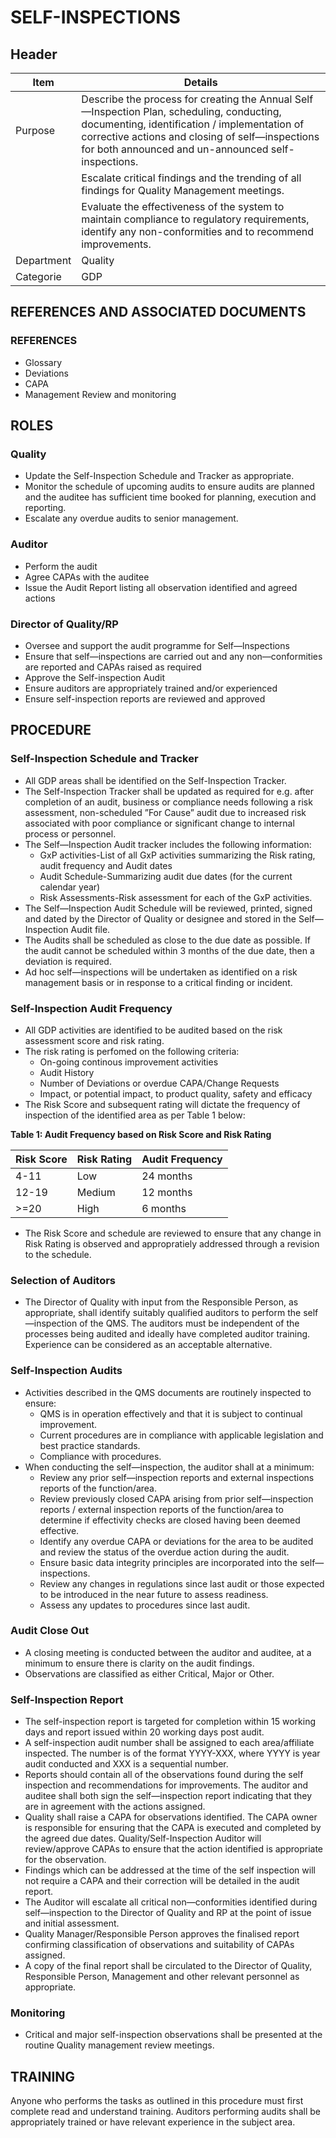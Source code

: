 # SELF-INSPECTIONS

## Header

|Item          |Details                                                                                                                 
|--------------|-------| 
|Purpose       |Describe the process for creating the Annual Self—Inspection Plan, scheduling, conducting, documenting, identification / implementation of corrective actions and closing of self—inspections for both announced and un-announced self-inspections.                                                |
|              |Escalate critical findings and the trending of all findings for Quality Management meetings.                                                                                                                                                                                                       |
|              |Evaluate the effectiveness of the system to maintain compliance to regulatory requirements, identify any non-conformities and to recommend improvements.                                                                                             
|Department    |Quality                                                                                                                 
|Categorie     |GDP                  

## REFERENCES AND ASSOCIATED DOCUMENTS

### REFERENCES

* Glossary
* Deviations
* CAPA
* Management Review and monitoring

## ROLES

### Quality
* Update the Self-Inspection Schedule and Tracker as appropriate.
* Monitor the schedule of upcoming audits to ensure audits are planned and the auditee has sufficient time booked for planning, execution and reporting.
* Escalate any overdue audits to senior management.

### Auditor
* Perform the audit
* Agree CAPAs with the auditee
* Issue the Audit Report listing all observation identified and agreed actions

### Director of Quality/RP 
* Oversee and support the audit programme for Self—lnspections
* Ensure that self—inspections are carried out and any non—conformities are reported and CAPAs raised as required
* Approve the Self-inspection Audit 
* Ensure auditors are appropriately trained and/or experienced
* Ensure self-inspection reports are reviewed and approved

## PROCEDURE

### Self-Inspection Schedule and Tracker

* All GDP areas shall be identified on the Self-Inspection Tracker.
* The SeIf-lnspection Tracker shall be updated as required for e.g. after completion of an audit, business or compliance needs following a risk assessment, non-scheduled ”For Cause” audit due to increased risk associated with poor compliance or significant change to internal process or personnel. 
* The Self—Inspection Audit tracker includes the following information:
  * GxP activities-List of all GxP activities summarizing the Risk rating, audit frequency and Audit dates
  * Audit Schedule-Summarizing audit due dates (for the current calendar year)
  * Risk Assessments-Risk assessment for each of the GxP activities.
* The Self—Inspection Audit Schedule will be reviewed, printed, signed and dated by the Director of Quality or designee and stored in the Self—Inspection Audit file.
* The Audits shall be scheduled as close to the due date as possible. If the audit cannot be scheduled within 3 months of the due date, then a deviation is required.
* Ad hoc self—inspections will be undertaken as identified on a risk management basis or in response to a critical finding or incident.

### Self-Inspection Audit Frequency 
* All GDP activities are identified to be audited based on the risk assessment score and risk rating.
* The risk rating is perfomed on the following criteria:
  * On-going continous improvement activities
  * Audit History
  * Number of Deviations or overdue CAPA/Change Requests
  * Impact, or potential impact, to product quality, safety and efficacy  
* The Risk Score and subsequent rating will dictate the frequency of inspection of the identified area as per Table 1 below:

**Table 1: Audit Frequency based on Risk Score and Risk Rating**

|Risk Score    |Risk Rating     |Audit Frequency   |   
|--------------|----------------|------------------|
|4-11          |Low             |24 months         |   
|12-19         |Medium          |12 months         |   
|>=20          |High            |6 months          |   

* The Risk Score and schedule are reviewed to ensure that any change in Risk Rating is observed and appropratiely addressed through a revision to the schedule.

### Selection of Auditors

* The Director of Quality with input from the Responsible Person, as appropriate, shall identify suitably qualified auditors to perform the self—inspection of the QMS. The auditors must be independent of the processes being audited and ideally have completed auditor training. Experience can be considered as an acceptable alternative.

### Self-Inspection Audits
* Activities described in the QMS documents are routinely inspected to ensure:
  * QMS is in operation effectively and that it is subject to continual improvement.
  * Current procedures are in compliance with applicable legislation and best practice standards.
  * Compliance with procedures.
* When conducting the self—inspection, the auditor shall at a minimum:
  * Review any prior self—inspection reports and external inspections reports of the function/area.
  * Review previously closed CAPA arising from prior self—inspection reports / external inspection reports of the function/area to determine if effectivity checks are closed having been deemed effective.
  * Identify any overdue CAPA or deviations for the area to be audited and review the status of the overdue action during the audit.
  * Ensure basic data integrity principles are incorporated into the self—inspections.
  * Review any changes in regulations since last audit or those expected to be introduced in the near future to assess readiness.
  * Assess any updates to procedures since last audit.

### Audit Close Out
* A closing meeting is conducted between the auditor and auditee, at a minimum to ensure there is clarity on the audit findings.
* Observations are classified as either Critical, Major or Other. 

### Self-Inspection Report
* The self-inspection report is targeted for completion within 15 working days and report issued within 20 working days post audit.
* A self-inspection audit number shall be assigned to each area/affiliate inspected. The number is of the format YYYY-XXX, where YYYY is year audit conducted and XXX is a sequential number.
* Reports should contain all of the observations found during the self inspection and recommendations for improvements. The auditor and auditee shall both sign the self—inspection report indicating that they are in agreement with the actions assigned.
* Quality shall raise a CAPA for observations identified. The CAPA owner is responsible for ensuring that the CAPA is executed and completed by the agreed due dates. Quality/Self-Inspection Auditor will review/approve CAPAs to ensure that the action identified is appropriate for the observation.
* Findings which can be addressed at the time of the self inspection will not require a CAPA and their correction will be detailed in the audit report.
* The Auditor will escalate all critical non—conformities identified during self—inspection to the Director of Quality and RP at the point of issue and initial assessment.
* Quality Manager/Responsible Person approves the finalised report confirming classification of observations and suitability of CAPAs assigned.
* A copy of the final report shall be circulated to the Director of Quality, Responsible Person, Management and other relevant personnel as appropriate.

### Monitoring
* Critical and major self-inspection observations shall be presented at the routine Quality management review meetings.

## TRAINING
Anyone who performs the tasks as outlined in this procedure must first complete read and understand training. Auditors performing audits shall be appropriately trained or have relevant experience in the subject area.


[GMP Guidelines]: https://ec.europa.eu/health/documents/eudralex/vol-4_en]
[GDP Guidelines]: https://eur-lex.europa.eu/LexUriServ/LexUriServ.do?uri=OJ:C:2013:343:0001:0014:EN:PDF
[AMXWS]: /procedures/Procedure_GDP_AMXWS_Management_of_Standard_Operating_Procedures.md
[XIDEX]: /procedures/Procedure_GDP_XIDEX_Responsible_Person.md
[BWRPX]: /procedures/Procedure_GDP_BWRPX_Documentation_Control.md
[XCEUG]: /procedures/Procedure_GDP_XCEUG_Deviations.md
[UYNEF]: /procedures/Procedure_GDP_UYNEF_Change_control.md
[OZCFN]: /procedures/Procedure_GDP_OZCFN_Management_review_and_monitoring.md
[LBHIY]: /procedures/Procedure_GDP_LBHIY_Quality_Risk_Management.md
[ZWJPR]: /procedures/Procedure_GDP_ZWJPR_Training.md
[VQICE]: /procedures/Procedure_GDP_VQICE_Receipt_of_medicinal_products.md
[AGTXC]: /procedures/Procedure_GDP_AGTXC_Establishing_the_authority_of_suppliers_to_supply_medicinal_products.md
[ZIWKI]: /procedures/Procedure_GDP_ZIWKI_Customer_complaints.md
[VOZWP]: /procedures/Procedure_GDP_VOZWP_Recall_procedure.md
[HBQIN]: /procedures/Procedure_GDP_HBQIN_Outsourced_activities.md
[GMQHI]: /procedures/Procedure_GDP_GMQHI_Self-inspections.md
[VTOMR]: /procedures/Procedure_GDP_VTOMR_Falsified_Medicinal_Products.md
[BMAXZ]: /procedures/Procedure_GDP_BMAXZ_Medicinal_Product_Returns.md
[YUISV]: /procedures/Procedure_GDP_YUISV_CAPA.md
[QEAIC]: /procedures/Document_QEAIC_Glossary.md
[GGNHM]: /procedures/Procedure_GDP_GGNHM_Reporting_of_Adverse_Events.md

